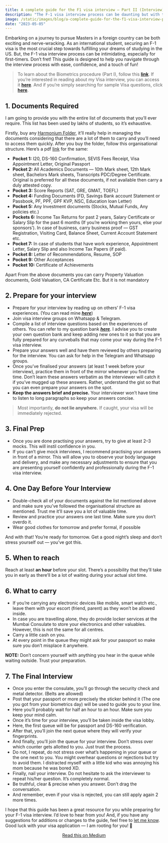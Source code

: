 ```yaml
---
title: A complete guide for the F1 visa interview — Part II (Interview)
description: "The F-1 visa interview process can be daunting but with this guide, you'll feel confident & prepared. Read more!"
image: /static/images/blog/a-complete-guide-for-the-f1-visa-interview-part-ii.jpg
date: "2023-05-05"
---
```


Embarking on a journey to pursue Masters in a foreign country can be both exciting and nerve-wracking. As an international student, securing an F-1 visa is the most crucial step towards fulfilling your dreams of studying in the US. But, the F-1 visa interview process can be intimidating, especially for first-timers. Don’t fret! This guide is designed to help you navigate through the interview process with ease, confidence, and a touch of fun!

> To learn about the Biometrics procedure (Part I), follow this [**link**](https://www.parthdesai.site/a-complete-guide-for-the-f1-visa-interview-part-i). If you’re interested in reading about my Visa interview, you can access it [**here**](https://www.parthdesai.site/my-f1-visa-interview-experience). And if you’re simply searching for sample Visa questions, click [**here**](https://www.parthdesai.site/sample-f1-visa-interview-questions).

## 1. Documents Required

I am going to provide you with the entire list of documents that you’ll ever require. This list has been used by lakhs of students, so it’s exhaustive.

Firstly, buy any [Harmonium Folder](https://www.amazon.in/s?k=harmonic+folder&i=office-products&crid=B342WOWX8RLW&sprefix=harmonic+folder%2Coffice-products%2C254&ref=nb_sb_noss_2), it’ll really help in managing the documents considering that there are a lot of them to carry and you’ll need to access them quickly. After you buy the folder, follow this organisational structure. Here’s a pdf [link](https://drive.google.com/file/d/1MkRq9yoDOKXRB3kTpNdUJxaQyhYSEqOo/view?usp=sharing) for the same:

-   **Pocket 1:** I20, DS-160 Confirmation, SEVIS Fees Receipt, Visa Appointment Letter, Original Passport
-   **Pocket 2:** All Academics Documents — 10th Mark sheet, 12th Mark sheet, Bachelors Mark sheets, Transcripts PDC/Degree Certificate. Original is preferred for all these documents, if not available then carry a duly attested copy.
-   **Pocket 3:** Score Reports (SAT, GRE, GMAT, TOEFL)
-   **Pocket 4:** Funding Documents (FD, Savings Bank account Statement or Passbook, PF, PPF, GPF KVP, NSC, Education loan Letter)
-   **Pocket 5:** Any Investment documents (Stocks, Mutual Funds, Any policies etc.)
-   **Pockets 6:** Income Tax Returns for past 2 years, Salary Certificate or Salary Slip for the past 6 months (If you’re working then yours, else your sponsors’). In case of business, carry business proof — GST Registration, Visiting Card, Balance Sheet, Current Account Statement etc.
-   **Pocket 7:** In case of students that have work experience, Appointment Letter, Salary Slip and also Income Tax Papers (if paid).
-   **Pocket 8:** Letter of Recommendations, Resume, SOP
-   **Pocket 9:** Other Acceptances
-   **Pocket 10:** Certificate of Achievements

Apart From the above documents you can carry Property Valuation documents, Gold Valuation, CA Certificate Etc. But it is not mandatory

## 2. Prepare for your interview

-   Prepare for your interview by reading up on others’ F-1 visa experiences. (You can read mine [**_here_**](https://www.parthdesai.site/my-f1-visa-interview-experience))
-   Join visa interview groups on Whatsapp & Telegram.
-   Compile a list of interview questions based on the experiences of others. You can refer to my question bank [**_here_**](https://www.parthdesai.site/sample-f1-visa-interview-questions). I advise you to create your own question bank and keep adding new ones to it so that you are fully prepared for any curveballs that may come your way during the F-1 visa interview.
-   Prepare your answers well and have them reviewed by others preparing for the interview. You can ask for help in the Telegram and Whatsapp groups.
-   Once you’ve finalised your answers (at least 1 week before your interview), practice them in front of the mirror whenever you find the time. Don’t learn these answers verbatim as the interviewer will catch it if you’ve mugged up these answers. Rather, understand the gist so that you can even prepare your answers on the spot.
-   **Keep the answers brief and precise.** Your interviewer won’t have time to listen to long paragraphs so keep your answers concise.

> Most importantly, **do not lie anywhere.** If caught, your visa will be immediately rejected.

## 3. Final Prep

-   Once you are done practising your answers, try to give at least 2–3 mocks. This will instil confidence in you.
-   If you can’t give mock interviews, I recommend practising your answers in front of a mirror. This will allow you to observe your body language and delivery, and make any necessary adjustments to ensure that you are presenting yourself confidently and professionally during the F-1 visa interview.

## 4. One Day Before Your Interview

-   Double-check all of your documents against the list mentioned above and make sure you’ve followed the organisational structure as mentioned. Trust me it’ll save you a lot of valuable time.
-   Review and practice your answers one last time. Make sure you don’t overdo it.
-   Wear good clothes for tomorrow and prefer formal, if possible

And with that! You’re ready for tomorrow. Get a good night’s sleep and don’t stress yourself out — you’ve got this.

## 5. When to reach

Reach at least **an hour** before your slot. There’s a possibility that they’ll take you in early as there’ll be a lot of waiting during your actual slot time.

## 6. What to carry

-   If you’re carrying any electronic devices like mobile, smart watch etc., leave them with your escort (friend, parent) as they won’t be allowed inside.
-   In case you are travelling alone, they do provide locker services at the Mumbai Consulate to store your electronics and other valuables. However, this is not the same for all centres.
-   Carry a little cash on you.
-   At every point in the queue they might ask for your passport so make sure you don’t misplace it anywhere.

**NOTE:** Don’t concern yourself with anything you hear in the queue while waiting outside. Trust your preparation.

## 7. The Final Interview

-   Once you enter the consulate, you’ll go through the security check and metal detector. (Belts are allowed)
-   Post that your passport or more precisely the sticker behind it (The one you got from your biometrics day) will be used to guide you to your line.
-   Here you’ll probably wait for half an hour to an hour. Make sure you keep your mind calm.
-   Once it’s time for your interview, you’ll be taken inside the visa lobby.
-   Here, the first queue will be for passport and DS-160 verification.
-   After that, you’ll join the next queue where they will verify your fingerprints.
-   And finally, you’ll join the queue for your interview. Don’t stress over which counter gets allotted to you. Just trust the process.
-   Do not, I repeat, do not stress over what’s happening in your queue or the one next to you. You might overhear questions or rejections but try to avoid them. I distracted myself with a little kid who was annoying his mom because he was bored XD.
-   Finally, nail your interview. Do not hesitate to ask the interviewer to repeat his/her question. It’s completely normal.
-   Be truthful, clear & precise when you answer. Don’t drag the conversation.
-   And remember, even if your visa is rejected, you can still apply again 2 more times.

I hope that this guide has been a great resource for you while preparing for your F-1 visa interview. I’d love to hear from you! And, if you have any suggestions for additions or changes to the guide, feel free to [let me know](https://x.com/_ParthDesai_). Good luck with your visa application — I am rooting for you! 🚀

<p style="text-align: center;">
  <a href="https://medium.com/@desaiparth2000/a-complete-guide-for-the-f1-visa-interview-part-ii-interview-9170349ba4e">Read this on Medium</a>
</p>